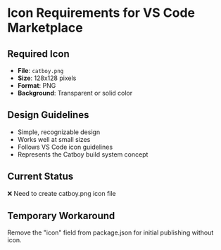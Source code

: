 # Icon Requirements for VS Code Marketplace

## Required Icon
- **File**: `catboy.png`
- **Size**: 128x128 pixels
- **Format**: PNG
- **Background**: Transparent or solid color

## Design Guidelines
- Simple, recognizable design
- Works well at small sizes
- Follows VS Code icon guidelines
- Represents the Catboy build system concept

## Current Status
❌ Need to create catboy.png icon file

## Temporary Workaround
Remove the "icon" field from package.json for initial publishing without icon.